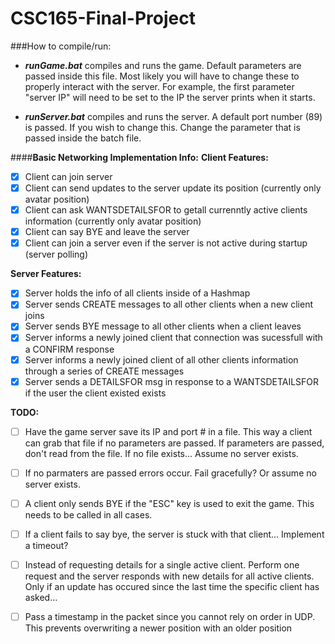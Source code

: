 # CSC165-Final-Project

###How to compile/run:

* ***runGame.bat*** compiles and runs the game. Default parameters are passed inside this file. Most likely you will have to change these to properly interact with the server. For example, the first parameter "server IP" will need to be set to the IP the server prints when it starts.

* ***runServer.bat*** compiles and runs the server. A default port number (89) is passed. If you wish to change this. Change the parameter that is passed inside the batch file.


####**Basic Networking Implementation Info:**
**Client Features:**
- [x] Client can join server
- [x] Client can send updates to the server update its position (currently only avatar position)
- [x] Client can ask WANTSDETAILSFOR to getall currenntly active clients information (currently only avatar position)
- [x] Client can say BYE and leave the server
- [x] Client can join a server even if the server is not active during startup (server polling)

**Server Features:**
- [x] Server holds the info of all clients inside of a Hashmap
- [x] Server sends CREATE messages to all other clients when a new client joins
- [x] Server sends BYE message to all other clients when a client leaves
- [x] Server informs a newly joined client that connection was sucessfull with a CONFIRM response
- [x] Server informs a newly joined client of all other clients information through a series of CREATE messages
- [x] Server sends a DETAILSFOR msg in response to a WANTSDETAILSFOR if the user the client existed exists

**TODO:**
- [ ] Have the game server save its IP and port # in a file. This way a client can grab that file if no parameters are passed. If parameters are passed, don't read from the file. If no file exists... Assume no server exists.
- [ ] If no parmaters are passed errors occur. Fail gracefully? Or assume no server exists.
- [ ] A client only sends BYE if the "ESC" key is used to exit the game. This needs to be called in all cases.
- [ ] If a client fails to say bye, the server is stuck with that client... Implement a timeout?
- [ ] Instead of requesting details for a single active client. Perform one request and the server responds with new details for all active clients. Only if an update has occured since the last time the specific client has asked...
- [ ] Pass a timestamp in the packet since you cannot rely on order in UDP. This prevents overwriting a newer position with an older position

